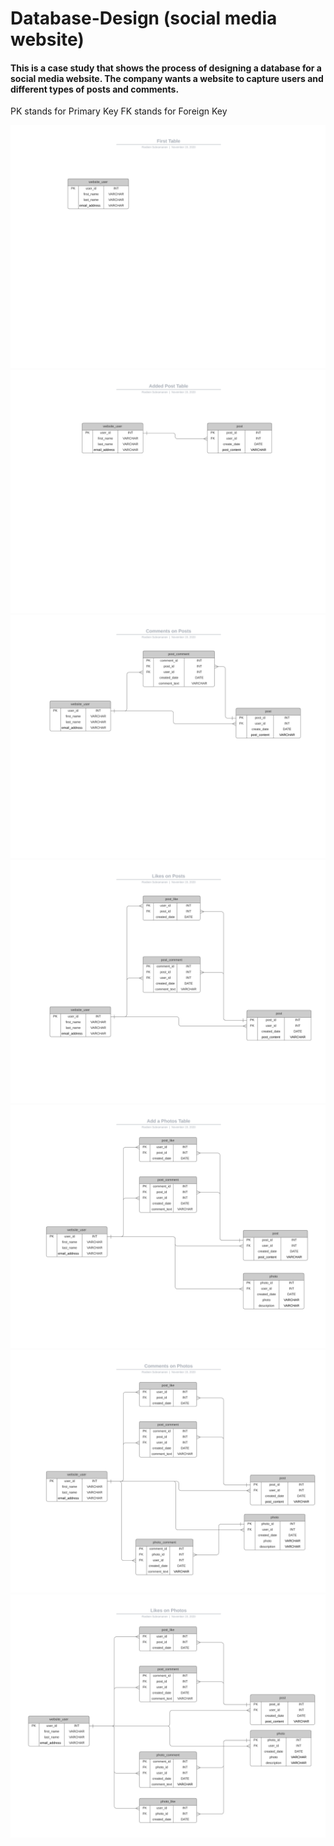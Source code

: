 # Database-Design (social media website)


#### This is a case study that shows the process of designing a database for a social media website. The company wants a website to capture users and different types of posts and comments.

PK stands for Primary Key
FK stands for Foreign Key

![](Social%20media%20website/Social%20Media%20Website.svg)
![](Social%20media%20website/Social%20Media%20Website%20(1).svg)
![](Social%20media%20website/Social%20Media%20Website%20(2).svg)
![](Social%20media%20website/Social%20Media%20Website%20(3).svg)
![](Social%20media%20website/Social%20Media%20Website%20(4).svg)
![](Social%20media%20website/Social%20Media%20Website%20(5).svg)
![](Social%20media%20website/Social%20Media%20Website%20(6).svg)
